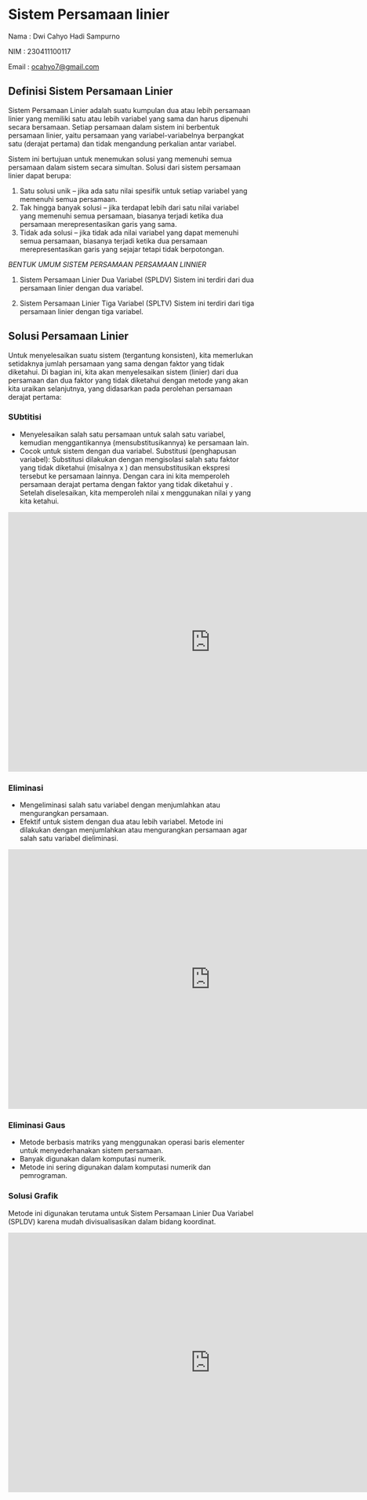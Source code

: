 # Sistem Persamaan linier

Nama : Dwi Cahyo Hadi Sampurno

NIM : 230411100117

Email : ocahyo7@gmail.com

## Definisi Sistem Persamaan Linier
Sistem Persamaan Linier adalah suatu kumpulan dua atau lebih persamaan linier yang memiliki satu atau lebih variabel yang sama dan harus dipenuhi secara bersamaan. Setiap persamaan dalam sistem ini berbentuk persamaan linier, yaitu persamaan yang variabel-variabelnya berpangkat satu (derajat pertama) dan tidak mengandung perkalian antar variabel.

Sistem ini bertujuan untuk menemukan solusi yang memenuhi semua persamaan dalam sistem secara simultan. Solusi dari sistem persamaan linier dapat berupa:

1. Satu solusi unik – jika ada satu nilai spesifik untuk setiap variabel yang memenuhi semua persamaan.
2. Tak hingga banyak solusi – jika terdapat lebih dari satu nilai variabel yang memenuhi semua persamaan, biasanya terjadi ketika dua persamaan merepresentasikan garis yang sama.
3. Tidak ada solusi – jika tidak ada nilai variabel yang dapat memenuhi semua persamaan, biasanya terjadi ketika dua persamaan merepresentasikan garis yang sejajar tetapi tidak berpotongan.

*BENTUK UMUM SISTEM PERSAMAAN PERSAMAAN LINNIER*
1. Sistem Persamaan Linier Dua Variabel (SPLDV)
Sistem ini terdiri dari dua persamaan linier dengan dua variabel.

2. Sistem Persamaan Linier Tiga Variabel (SPLTV)
Sistem ini terdiri dari tiga persamaan linier dengan tiga variabel.

## Solusi Persamaan Linier
Untuk menyelesaikan suatu sistem (tergantung konsisten),  kita memerlukan setidaknya  jumlah persamaan yang sama dengan faktor yang tidak diketahui. Di bagian ini, kita akan menyelesaikan sistem (linier) dari dua persamaan dan dua faktor yang tidak diketahui dengan  metode  yang akan kita uraikan selanjutnya, yang didasarkan pada perolehan persamaan derajat pertama:
### SUbtitisi
- Menyelesaikan salah satu persamaan untuk salah satu variabel, kemudian menggantikannya (mensubstitusikannya) ke persamaan lain.
- Cocok untuk sistem dengan dua variabel.
Substitusi (penghapusan variabel):  Substitusi dilakukan dengan mengisolasi salah satu faktor yang tidak diketahui (misalnya  x ) dan mensubstitusikan ekspresi tersebut ke persamaan lainnya. Dengan cara ini kita memperoleh persamaan derajat pertama dengan faktor yang tidak diketahui  y . Setelah diselesaikan, kita memperoleh nilai  x  menggunakan nilai  y  yang kita ketahui.

<iframe scrolling="no" title="Solving Systems Using Substitution" src="https://www.geogebra.org/material/iframe/id/u3QSv8dv/width/1922/height/1153/border/888888/sfsb/true/smb/false/stb/false/stbh/false/ai/false/asb/false/sri/true/rc/false/ld/false/sdz/true/ctl/false" width="824px" height="529px" style="border:0px;"> </iframe>

### Eliminasi
- Mengeliminasi salah satu variabel dengan menjumlahkan atau mengurangkan persamaan.
- Efektif untuk sistem dengan dua atau lebih variabel.
Metode ini dilakukan dengan menjumlahkan atau mengurangkan persamaan agar salah satu variabel dieliminasi.
<iframe scrolling="no" title="Simultaneous Equations:Elimination" src="https://www.geogebra.org/material/iframe/id/MXa3HKy3/width/977/height/574/border/888888/sfsb/true/smb/false/stb/false/stbh/false/ai/false/asb/false/sri/true/rc/false/ld/false/sdz/true/ctl/false" width="824px" height="529px" style="border:0px;"> </iframe> 

### Eliminasi Gaus
- Metode berbasis matriks yang menggunakan operasi baris elementer untuk menyederhanakan sistem persamaan.
- Banyak digunakan dalam komputasi numerik.
- Metode ini sering digunakan dalam komputasi numerik dan pemrograman.

### Solusi Grafik
Metode ini digunakan terutama untuk Sistem Persamaan Linier Dua Variabel (SPLDV) karena mudah divisualisasikan dalam bidang koordinat.
<iframe scrolling="no" title="Solving Linear Systems by Graphing: REVAMPED" src="https://www.geogebra.org/material/iframe/id/vyxxahhq/width/824/height/529/border/888888/sfsb/true/smb/false/stb/true/stbh/false/ai/false/asb/false/sri/false/rc/false/ld/false/sdz/false/ctl/false" width="824px" height="529px" style="border:0px;"> </iframe>

```{tableofcontents}
```